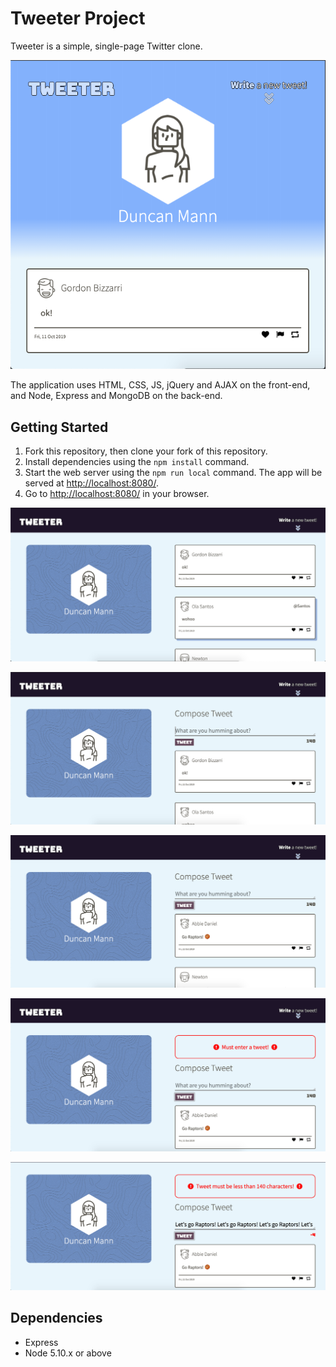 # Tweeter Project

Tweeter is a simple, single-page Twitter clone.

![Screenshot2](https://github.com/duncan-mann/tweeter/blob/master/screenshots/Screen%20Shot%202019-10-10%20at%208.33.27%20PM.png?raw=true)

The application uses HTML, CSS, JS, jQuery and AJAX on the front-end, and Node, Express and MongoDB on the back-end.

## Getting Started

1. Fork this repository, then clone your fork of this repository.
2. Install dependencies using the `npm install` command.
3. Start the web server using the `npm run local` command. The app will be served at <http://localhost:8080/>.
4. Go to <http://localhost:8080/> in your browser.

![Screenshot1](https://github.com/duncan-mann/tweeter/blob/master/screenshots/Screen%20Shot%202019-10-10%20at%208.33.12%20PM.png?raw=true)


![Screenshot3](https://github.com/duncan-mann/tweeter/blob/master/screenshots/Screen%20Shot%202019-10-10%20at%208.33.44%20PM.png?raw=true)

![Screenshot4](https://github.com/duncan-mann/tweeter/blob/master/screenshots/Screen%20Shot%202019-10-10%20at%208.36.29%20PM.png?raw=true)

![Screenshot5](https://github.com/duncan-mann/tweeter/blob/master/screenshots/Screen%20Shot%202019-10-10%20at%208.36.52%20PM.png?raw=true)

![Screenshot5](https://github.com/duncan-mann/tweeter/blob/master/screenshots/Screen%20Shot%202019-10-10%20at%208.37.36%20PM.png?raw=true)


## Dependencies

- Express
- Node 5.10.x or above
